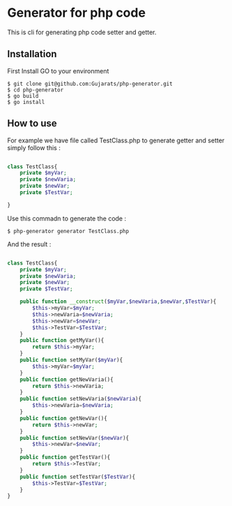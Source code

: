 # Generator for php code

This is cli for generating php code setter and getter.

## Installation 

First Install GO to your environment

```shell
$ git clone git@github.com:Gujarats/php-generator.git
$ cd php-generator
$ go build 
$ go install
```


## How to use

For example we have file called TestClass.php to generate getter and setter simply follow this :  

```php

class TestClass{
    private $myVar;
    private $newVaria;
    private $newVar;
    private $TestVar;

}
```

Use this commadn to generate the code : 

```shell
$ php-generator generator TestClass.php

```

And the result : 

```php

class TestClass{
    private $myVar;
    private $newVaria;
    private $newVar;
    private $TestVar;

    public function __construct($myVar,$newVaria,$newVar,$TestVar){
        $this->myVar=$myVar;
        $this->newVaria=$newVaria;
        $this->newVar=$newVar;
        $this->TestVar=$TestVar;
    }
    public function getMyVar(){
        return $this->myVar;
    }
    public function setMyVar($myVar){
        $this->myVar=$myVar;
    }
    public function getNewVaria(){
        return $this->newVaria;
    }
    public function setNewVaria($newVaria){
        $this->newVaria=$newVaria;
    }
    public function getNewVar(){
        return $this->newVar;
    }
    public function setNewVar($newVar){
        $this->newVar=$newVar;
    }
    public function getTestVar(){
        return $this->TestVar;
    }
    public function setTestVar($TestVar){
        $this->TestVar=$TestVar;
    }
}
```
